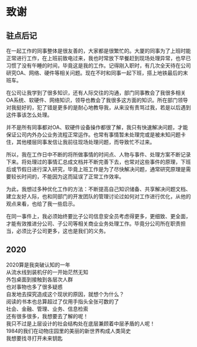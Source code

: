 # 致谢

## 驻点后记

在一起工作的同事整体是很友善的，大家都是很繁忙的。大厦的同事为了上班时能正常进行工作，在上班前致电过来，我也时常放下早餐赶到现场处理异常，也早已习惯了没有午睡的时间，毕竟这是我的工作。记得刚入职时，有几次全天待在公司研究OA、网络、硬件等相关问题。现在不时和同事一起下班，搭上地铁最后的末班车。

在公司让我学到了很多知识，还有人际交往的沟通，部门同事教会了我很多相关OA系统、软硬件、网络知识，领导也教会了我很多这方面的知识。所在部门领导对我挺好的，犯了错是更多的是耐心地教导我，从来没有责骂过我，若是以后遇到这件事该怎么处理。

并不是所有同事都对OA、软硬件设备操作都很了解，我只有快速解决问题，才能保证公司内外办公业务流程正常运作。也常有事情暂未处理完或是被未知问题卡住，其他楼层同事发信让我前往现场处理问题，而导致忙不过来。

所以，我在工作日中不断的将所做事情的时间点、人物与事件、处理方案不断记录下来。将处理过的事情汇总成文档并不断完善下去，也常对这些事件的原理，下班后或节假日进行深入研究，毕竟上班工作是为了尽快解决问题，通常研究原理是需要较长时间的，不能因为这而延误了正常工作效率。

为此，我想过多种优化工作的方法：不断提高自己知识储备、共享解决问题文档、建立友好人际，也和同部门的开发团队的管理讨论过如何对工作进行优化，从他的观点来看，也给了我一些启示。

在同一事件上，我必须始终要比子公司信息安全员考虑得更多，更细致、更全面，才能有效推进分公司、子公司等相关商业业务处理工作。毕竟分公司所在职责担当，必须比子公司更多，这也是我们的义务。

## 2020

2020算是我突破认知的一年  
从流水线到装机仔的一开始茫然无知  
外包桌面到接触到各层次人群  
也对事物也多了很多疑惑  
自发地去探究造成这个现状的原因，就想个为什么？  
阅读的书本也总算超过了仅用手指头全张可数的了  
社会、金融、管理、业务、信息检索  
还有很多很多，我想要去了解的呢！  
我只不过是上层设计的社会结构处在底层兼顾着中层矛盾的人呢！  
1984的我们在动物庄园里的美丽的新世界构成人类简史  
我想要找寻打开未来钥匙  